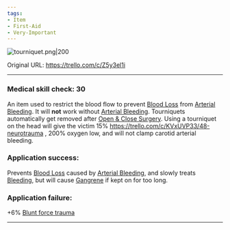 ```yaml
---
tags:
- Item
- First-Aid
- Very-Important
---
```


![tourniquet.png\|200](/Items/Tourniquet%20-%20Attachments/6718845db30472d958dd7c62.png)

Original URL: https://trello.com/c/Z5y3el1i

---

### Medical skill check: 30

An item used to restrict the blood flow to prevent [Blood Loss](../Blood/Blood%20Loss.md) from [Arterial Bleeding](../Extremities/Arterial%20Bleeding.md). It will **not** work without [Arterial Bleeding](../Extremities/Arterial%20Bleeding.md). Tourniquets automatically get removed after [Open & Close Surgery](../Procedures/Open%20&%20Close%20Surgery.md). Using a tourniquet on the head will give the victim 15% https://trello.com/c/KVxUVP33/48-neurotrauma , 200% oxygen low, and will not clamp carotid arterial bleeding.

### Application success:

Prevents [Blood Loss](../Blood/Blood%20Loss.md) caused by [Arterial Bleeding](../Extremities/Arterial%20Bleeding.md), and slowly treats [Bleeding](../Any%20bodypart/Bleeding.md), but will cause [Gangrene](../Extremities/Gangrene.md) if kept on for too long.

### Application failure:

\+6% [Blunt force trauma]([Wounds](../Any%20bodypart/archived/Wounds.md) "‌")

---

